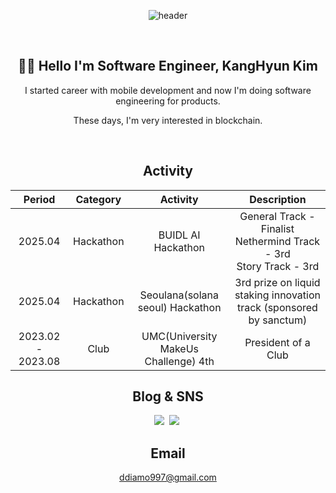 <div align="center">

![header](https://capsule-render.vercel.app/api?type=waving&color=FB542B&height=300&section=header&text=Welcome!&fontColor=F7ECCE&fontSize=90)
    
<br>
  
## 🧑‍💻 Hello I'm Software Engineer, KangHyun Kim
I started career with mobile development and now I'm doing software engineering for products.

These days, I'm very interested in blockchain.
    
<br>

## Activity

| Period | Category | Activity | Description |
|:---:|:---:|:---:|:---:|
| 2025.04 | Hackathon | BUIDL AI Hackathon | General Track - Finalist<br>Nethermind Track - 3rd<br>Story Track - 3rd  |
| 2025.04 | Hackathon | Seoulana(solana seoul) Hackathon | 3rd prize on liquid staking innovation track (sponsored by sanctum)  |
| 2023.02 - 2023.08 | Club | UMC(University MakeUs Challenge) 4th | President of a Club |

## Blog & SNS 
<p align="center">
     <a href="https://velog.io/@keem-hyun"><img src="https://img.shields.io/badge/Velog-11B48A?style=flat&logo=Vimeo&logoColor=white&link=https://velog.io/@keem-hyun"/></a>&nbsp
     <a href="https://x.com/keem_hyun"><img src="https://img.shields.io/badge/X-000000?style=flat&logo=X&logoColor=white&link=https://x.com/keem_hyun"/></a>&nbsp
</p>

## Email

ddiamo997@gmail.com

<br>



</div>
